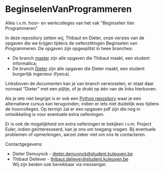 # BeginselenVanProgrammeren
Alles i.v.m. hoor- en werkcolleges van het vak "Beginselen Van Programmeren"

In deze repository zetten wij, Thibaut en Dieter, onze versies van de opgaven die we krijgen tijdens de oefenzittingen Beginselen van Programmeren.
De opgaven zijn opgesplitst in twee branches:
- De branch [master](https://github.com/Kulak-Informatica/BeginselenVanProgrammeren/tree/master) zijn alle opgaven die Thibaut maakt, een student informatica;
- De branch [Dieter](https://github.com/Kulak-Informatica/BeginselenVanProgrammeren/tree/Dieter) zijn alle opgaven die Dieter maakt, een student burgerlijk ingenieur (fysica).

Linksboven de documenten kan je van branch verwisselen, er staat daar normaal "Dieter" met een pijltje, of je drukt op één van de links hierboven.

Als je iets niet begrijpt is er ook een [Python repository](https://github.com/Kulak-Informatica/Python) waar je een alternatieve cursus kan terugvinden, indien er iets niet duidelijk was tijdens de hoorcolleges.
Op termijn zal er een opgaven pdf zijn die nog in ontwikkeling is voor eventuele extra oefeningen.

Er is ook de mogelijkheid om extra oefeningen te bekijken i.v.m. Project Euler, indien geïnteresseerd, kan je ons om toegang vragen.
Bij eventuele problemen of opmerkingen, aarzel zeker niet om ons te contacteren.

Contactgegevens:
- Dieter Demuynck - dieter.demuynck@student.kuleuven.be
- Thibaut Deliever - thibaut.deliever@student.kuleuven.be\
Wij zijn beiden ook bereikbaar via messenger.
